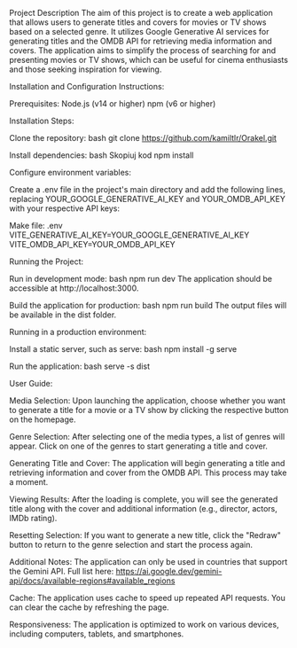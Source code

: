 Project Description
The aim of this project is to create a web application that allows users to generate titles and covers for movies or TV shows based on a selected genre. It utilizes Google Generative AI services for generating titles and the OMDB API for retrieving media information and covers. The application aims to simplify the process of searching for and presenting movies or TV shows, which can be useful for cinema enthusiasts and those seeking inspiration for viewing.

Installation and Configuration Instructions:

Prerequisites:
Node.js (v14 or higher)
npm (v6 or higher)

Installation Steps:

Clone the repository:
bash
git clone https://github.com/kamiltlr/Orakel.git

Install dependencies:
bash
Skopiuj kod
npm install

Configure environment variables:

Create a .env file in the project's main directory and add the following lines, replacing YOUR_GOOGLE_GENERATIVE_AI_KEY and YOUR_OMDB_API_KEY with your respective API keys:

Make file:
.env
VITE_GENERATIVE_AI_KEY=YOUR_GOOGLE_GENERATIVE_AI_KEY
VITE_OMDB_API_KEY=YOUR_OMDB_API_KEY

Running the Project:

Run in development mode:
bash
npm run dev
The application should be accessible at http://localhost:3000.

Build the application for production:
bash
npm run build
The output files will be available in the dist folder.

Running in a production environment:

Install a static server, such as serve:
bash
npm install -g serve

Run the application:
bash
serve -s dist

User Guide:

Media Selection:
Upon launching the application, choose whether you want to generate a title for a movie or a TV show by clicking the respective button on the homepage.

Genre Selection:
After selecting one of the media types, a list of genres will appear. Click on one of the genres to start generating a title and cover.

Generating Title and Cover:
The application will begin generating a title and retrieving information and cover from the OMDB API. This process may take a moment.

Viewing Results:
After the loading is complete, you will see the generated title along with the cover and additional information (e.g., director, actors, IMDb rating).

Resetting Selection:
If you want to generate a new title, click the "Redraw" button to return to the genre selection and start the process again.

Additional Notes:
The application can only be used in countries that support the Gemini API. Full list here: https://ai.google.dev/gemini-api/docs/available-regions#available_regions

Cache: The application uses cache to speed up repeated API requests. You can clear the cache by refreshing the page.

Responsiveness: The application is optimized to work on various devices, including computers, tablets, and smartphones.